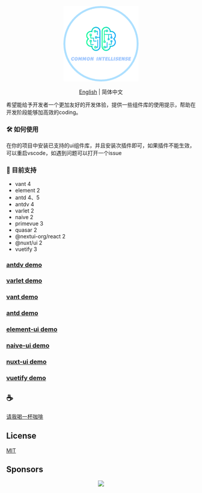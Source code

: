 <p align="center">
<img height="200" src="./assets/kv.png" alt="common-intellisense">
</p>
<p align="center"> <a href="./README.md">English</a> | 简体中文</p>

希望能给予开发者一个更加友好的开发体验，提供一些组件库的使用提示，帮助在开发阶段能够加高效的coding。

### 🛠️️ 如何使用
在你的项目中安装已支持的ui组件库，并且安装次插件即可，如果插件不能生效，可以重启vscode，如遇到问题可以打开一个issue

### 🍬 目前支持
- vant 4
- element 2
- antd 4、5
- antdv 4
- varlet 2
- naive 2
- primevue 3
- quasar 2
- @nextui-org/react 2
- @nuxt/ui 2
- vuetify 3

### [antdv demo](assets/antdv.gif)

### [varlet demo](assets/varlet.gif)

### [vant demo](assets/vant.gif)

### [antd demo](assets/antd.gif)

### [element-ui demo](assets/element.gif)

### [naive-ui demo](assets/naive.gif)

### [nuxt-ui demo](assets/nuxt.gif)

### [vuetify demo](assets/vuetify.gif)

## :coffee:

[请我喝一杯咖啡](https://github.com/Simon-He95/sponsor)

## License

[MIT](./license)

## Sponsors

<p align="center">
  <a href="https://cdn.jsdelivr.net/gh/Simon-He95/sponsor@main/sponsors.svg">
    <img src="https://cdn.jsdelivr.net/gh/Simon-He95/sponsor@main/sponsors.png"/>
  </a>
</p>
